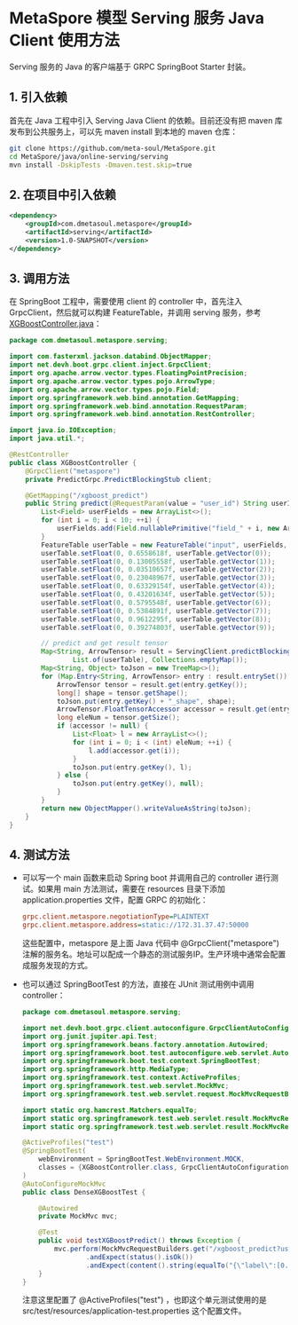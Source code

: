 # MetaSpore 模型 Serving 服务 Java Client 使用方法

Serving 服务的 Java 的客户端基于 GRPC SpringBoot Starter 封装。

## 1. 引入依赖
首先在 Java 工程中引入 Serving Java Client 的依赖。目前还没有把 maven 库发布到公共服务上，可以先 maven install 到本地的 maven 仓库：
```bash
git clone https://github.com/meta-soul/MetaSpore.git
cd MetaSpore/java/online-serving/serving
mvn install -DskipTests -Dmaven.test.skip=true
```

## 2. 在项目中引入依赖
```xml
<dependency>
    <groupId>com.dmetasoul.metaspore</groupId>
    <artifactId>serving</artifactId>
    <version>1.0-SNAPSHOT</version>
</dependency>
```

## 3. 调用方法
在 SpringBoot 工程中，需要使用 client 的 controller 中，首先注入 GrpcClient，然后就可以构建 FeatureTable，并调用 serving 服务，参考 [XGBoostController.java](src/test/java/com/dmetasoul/metaspore/serving/XGBoostController.java)：

```java
package com.dmetasoul.metaspore.serving;

import com.fasterxml.jackson.databind.ObjectMapper;
import net.devh.boot.grpc.client.inject.GrpcClient;
import org.apache.arrow.vector.types.FloatingPointPrecision;
import org.apache.arrow.vector.types.pojo.ArrowType;
import org.apache.arrow.vector.types.pojo.Field;
import org.springframework.web.bind.annotation.GetMapping;
import org.springframework.web.bind.annotation.RequestParam;
import org.springframework.web.bind.annotation.RestController;

import java.io.IOException;
import java.util.*;

@RestController
public class XGBoostController {
    @GrpcClient("metaspore")
    private PredictGrpc.PredictBlockingStub client;

    @GetMapping("/xgboost_predict")
    public String predict(@RequestParam(value = "user_id") String userId) throws IOException {
        List<Field> userFields = new ArrayList<>();
        for (int i = 0; i < 10; ++i) {
            userFields.add(Field.nullablePrimitive("field_" + i, new ArrowType.FloatingPoint(FloatingPointPrecision.SINGLE)));
        }
        FeatureTable userTable = new FeatureTable("input", userFields, ArrowAllocator.getAllocator());
        userTable.setFloat(0, 0.6558618f, userTable.getVector(0));
        userTable.setFloat(0, 0.13005558f, userTable.getVector(1));
        userTable.setFloat(0, 0.03510657f, userTable.getVector(2));
        userTable.setFloat(0, 0.23048967f, userTable.getVector(3));
        userTable.setFloat(0, 0.63329154f, userTable.getVector(4));
        userTable.setFloat(0, 0.43201634f, userTable.getVector(5));
        userTable.setFloat(0, 0.5795548f, userTable.getVector(6));
        userTable.setFloat(0, 0.5384891f, userTable.getVector(7));
        userTable.setFloat(0, 0.9612295f, userTable.getVector(8));
        userTable.setFloat(0, 0.39274803f, userTable.getVector(9));

        // predict and get result tensor
        Map<String, ArrowTensor> result = ServingClient.predictBlocking(client, "xgboost_model",
                List.of(userTable), Collections.emptyMap());
        Map<String, Object> toJson = new TreeMap<>();
        for (Map.Entry<String, ArrowTensor> entry : result.entrySet()) {
            ArrowTensor tensor = result.get(entry.getKey());
            long[] shape = tensor.getShape();
            toJson.put(entry.getKey() + "_shape", shape);
            ArrowTensor.FloatTensorAccessor accessor = result.get(entry.getKey()).getFloatData();
            long eleNum = tensor.getSize();
            if (accessor != null) {
                List<Float> l = new ArrayList<>();
                for (int i = 0; i < (int) eleNum; ++i) {
                    l.add(accessor.get(i));
                }
                toJson.put(entry.getKey(), l);
            } else {
                toJson.put(entry.getKey(), null);
            }
        }
        return new ObjectMapper().writeValueAsString(toJson);
    }
}
```

## 4. 测试方法
- 可以写一个 main 函数来启动 Spring boot 并调用自己的 controller 进行测试。如果用 main 方法测试，需要在 resources 目录下添加 application.properties 文件，配置 GRPC 的初始化：
    ```ini
    grpc.client.metaspore.negotiationType=PLAINTEXT
    grpc.client.metaspore.address=static://172.31.37.47:50000
    ```

    这些配置中，metaspore 是上面 Java 代码中 @GrpcClient("metaspore") 注解的服务名。地址可以配成一个静态的测试服务IP。生产环境中通常会配置成服务发现的方式。
- 也可以通过 SpringBootTest 的方法，直接在 JUnit 测试用例中调用 controller：
    ```java
    package com.dmetasoul.metaspore.serving;

    import net.devh.boot.grpc.client.autoconfigure.GrpcClientAutoConfiguration;
    import org.junit.jupiter.api.Test;
    import org.springframework.beans.factory.annotation.Autowired;
    import org.springframework.boot.test.autoconfigure.web.servlet.AutoConfigureMockMvc;
    import org.springframework.boot.test.context.SpringBootTest;
    import org.springframework.http.MediaType;
    import org.springframework.test.context.ActiveProfiles;
    import org.springframework.test.web.servlet.MockMvc;
    import org.springframework.test.web.servlet.request.MockMvcRequestBuilders;

    import static org.hamcrest.Matchers.equalTo;
    import static org.springframework.test.web.servlet.result.MockMvcResultMatchers.content;
    import static org.springframework.test.web.servlet.result.MockMvcResultMatchers.status;

    @ActiveProfiles("test")
    @SpringBootTest(
        webEnvironment = SpringBootTest.WebEnvironment.MOCK,
        classes = {XGBoostController.class, GrpcClientAutoConfiguration.class}
    )
    @AutoConfigureMockMvc
    public class DenseXGBoostTest {

        @Autowired
        private MockMvc mvc;

        @Test
        public void testXGBoostPredict() throws Exception {
            mvc.perform(MockMvcRequestBuilders.get("/xgboost_predict?user_id=xxx").accept(MediaType.APPLICATION_JSON))
                    .andExpect(status().isOk())
                    .andExpect(content().string(equalTo("{\"label\":[0.0],\"label_shape\":[1],\"probabilities\":[0.7300644,0.2699356],\"probabilities_shape\":[1,2]}")));
        }
    }
    ```

    注意这里配置了 @ActiveProfiles("test") ，也即这个单元测试使用的是 src/test/resources/application-test.properties 这个配置文件。